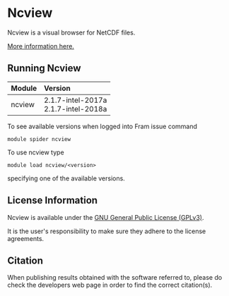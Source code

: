 # Ncview

Ncview is a visual browser for NetCDF files.

[More information here.](https://cirrus.ucsd.edu/~pierce/software/ncview/index.html)

## Running Ncview

| Module     | Version     |
| :------------- | :------------- |
| ncview |2.1.7-intel-2017a <br>2.1.7-intel-2018a <br>|

To see available versions when logged into Fram issue command

    module spider ncview

To use ncview type

    module load ncview/<version>

specifying one of the available versions.

## License Information

Ncview is available under the [GNU General Public License (GPLv3)](https://www.gnu.org/licenses/gpl.html).

It is the user's responsibility to make sure they adhere to the license agreements.

## Citation

When publishing results obtained with the software referred to, please do check the developers web page in order to find the correct citation(s).

